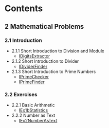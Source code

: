 # Contents

## 2 Mathematical Problems

### 2.1 Introduction

* 2.1.1 Short Introduction to Division and Modulo
  * [IDigitsExtractor](src/main/kotlin/c02math/p0201intro/IDigitsExtractor.kt)
* 2.1.2 Short Introduction to Divider
  * [IDividerFinder](src/main/kotlin/c02math/p0201intro/IDividerFinder.kt)
* 2.1.3 Short Introduction to Prime Numbers
  * [IPrimeChecker](src/main/kotlin/c02math/p0201intro/IPrimeChecker.kt)
  * [IPrimeFinder](src/main/kotlin/c02math/p0201intro/IPrimeFinder.kt)

### 2.2 Exercises

* 2.2.1 Basic Arithmetic
  * [IEx1bStatistics](src/main/kotlin/c02math/p0202exercises/IEx1bStatistics.kt)
* 2.2.2 Number as Text
  * [IEx2NumberAsText](src/main/kotlin/c02math/p0202exercises/IEx2NumberAsText.kt)
